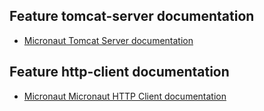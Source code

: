 ## Feature tomcat-server documentation

- [Micronaut Tomcat Server documentation](https://micronaut-projects.github.io/micronaut-servlet/1.0.x/guide/index.html#tomcat)

## Feature http-client documentation

- [Micronaut Micronaut HTTP Client documentation](https://docs.micronaut.io/latest/guide/index.html#httpClient)
